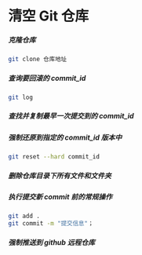 # 清空 Git 仓库

##### 克隆仓库

```bash
git clone 仓库地址
```

##### 查询要回滚的 commit_id

```bash
git log
```

##### 查找并复制最早一次提交到的 commit_id

##### 强制还原到指定的 commit_id 版本中

```bash
git reset --hard commit_id
```

##### 删除仓库目录下所有文件和文件夹

##### 执行提交新 commit 前的常规操作

```bash
git add .
git commit -m "提交信息"；
```

##### 强制推送到 github 远程仓库
